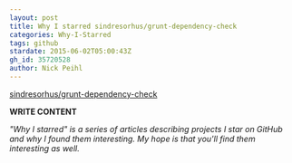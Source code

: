 ```yaml
---
layout: post
title: Why I starred sindresorhus/grunt-dependency-check
categories: Why-I-Starred
tags: github
stardate: 2015-06-02T05:00:43Z
gh_id: 35720528
author: Nick Peihl
---
```


[sindresorhus/grunt-dependency-check](star.repo.html_url)

**WRITE CONTENT**

*"Why I starred" is a series of articles describing projects I star on GitHub and why I found them interesting. My hope is that you'll find them interesting as well.*

